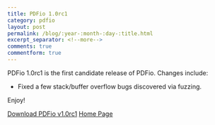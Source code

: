 ```yaml
---
title: PDFio 1.0rc1
category: pdfio
layout: post
permalink: /blog/:year-:month-:day-:title.html
excerpt_separator: <!--more-->
comments: true
commentform: true
---
```


PDFio 1.0rc1 is the first candidate release of PDFio. Changes include:

- Fixed a few stack/buffer overflow bugs discovered via fuzzing.

Enjoy!

<a class="btn btn-primary" href="https://github.com/michaelrsweet/pdfio/releases/tag/v1.0rc1">Download PDFio v1.0rc1</a>
<a class="btn btn-primary" href="/pdfio/index.html">Home Page</a>
